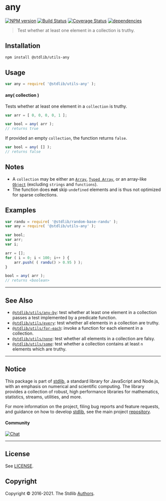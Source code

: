 <!--

@license Apache-2.0

Copyright (c) 2018 The Stdlib Authors.

Licensed under the Apache License, Version 2.0 (the "License");
you may not use this file except in compliance with the License.
You may obtain a copy of the License at

   http://www.apache.org/licenses/LICENSE-2.0

Unless required by applicable law or agreed to in writing, software
distributed under the License is distributed on an "AS IS" BASIS,
WITHOUT WARRANTIES OR CONDITIONS OF ANY KIND, either express or implied.
See the License for the specific language governing permissions and
limitations under the License.

-->

# any

[![NPM version][npm-image]][npm-url] [![Build Status][test-image]][test-url] [![Coverage Status][coverage-image]][coverage-url] [![dependencies][dependencies-image]][dependencies-url]

> Test whether at least one element in a collection is truthy.

<!-- Section to include introductory text. Make sure to keep an empty line after the intro `section` element and another before the `/section` close. -->

<section class="intro">

</section>

<!-- /.intro -->

<!-- Package usage documentation. -->

<section class="installation">

## Installation

```bash
npm install @stdlib/utils-any
```

</section>

<section class="usage">

## Usage

```javascript
var any = require( '@stdlib/utils-any' );
```

#### any( collection )

Tests whether at least one element in a `collection` is truthy.

```javascript
var arr = [ 0, 0, 0, 0, 1 ];

var bool = any( arr );
// returns true
```

If provided an empty `collection`, the function returns `false`.

```javascript
var bool = any( [] );
// returns false
```

</section>

<!-- /.usage -->

<!-- Package usage notes. Make sure to keep an empty line after the `section` element and another before the `/section` close. -->

<section class="notes">

## Notes

-   A `collection` may be either an [`Array`][mdn-array], [`Typed Array`][mdn-typed-array], or an array-like [`Object`][mdn-object] (excluding `strings` and `functions`).
-   The function does **not** skip `undefined` elements and is thus not optimized for sparse collections.

</section>

<!-- /.notes -->

<!-- Package usage examples. -->

<section class="examples">

## Examples

<!-- eslint no-undef: "error" -->

```javascript
var randu = require( '@stdlib/random-base-randu' );
var any = require( '@stdlib/utils-any' );

var bool;
var arr;
var i;

arr = [];
for ( i = 0; i < 100; i++ ) {
    arr.push( ( randu() > 0.95 ) );
}

bool = any( arr );
// returns <boolean>
```

</section>

<!-- /.examples -->

<!-- Section to include cited references. If references are included, add a horizontal rule *before* the section. Make sure to keep an empty line after the `section` element and another before the `/section` close. -->

<section class="references">

</section>

<!-- /.references -->

<!-- Section for related `stdlib` packages. Do not manually edit this section, as it is automatically populated. -->

<section class="related">

* * *

## See Also

-   [`@stdlib/utils/any-by`][@stdlib/utils/any-by]: test whether at least one element in a collection passes a test implemented by a predicate function.
-   [`@stdlib/utils/every`][@stdlib/utils/every]: test whether all elements in a collection are truthy.
-   [`@stdlib/utils/for-each`][@stdlib/utils/for-each]: invoke a function for each element in a collection.
-   [`@stdlib/utils/none`][@stdlib/utils/none]: test whether all elements in a collection are falsy.
-   [`@stdlib/utils/some`][@stdlib/utils/some]: test whether a collection contains at least `n` elements which are truthy.

</section>

<!-- /.related -->

<!-- Section for all links. Make sure to keep an empty line after the `section` element and another before the `/section` close. -->


<section class="main-repo" >

* * *

## Notice

This package is part of [stdlib][stdlib], a standard library for JavaScript and Node.js, with an emphasis on numerical and scientific computing. The library provides a collection of robust, high performance libraries for mathematics, statistics, streams, utilities, and more.

For more information on the project, filing bug reports and feature requests, and guidance on how to develop [stdlib][stdlib], see the main project [repository][stdlib].

#### Community

[![Chat][chat-image]][chat-url]

---

## License

See [LICENSE][stdlib-license].


## Copyright

Copyright &copy; 2016-2021. The Stdlib [Authors][stdlib-authors].

</section>

<!-- /.stdlib -->

<!-- Section for all links. Make sure to keep an empty line after the `section` element and another before the `/section` close. -->

<section class="links">

[npm-image]: http://img.shields.io/npm/v/@stdlib/utils-any.svg
[npm-url]: https://npmjs.org/package/@stdlib/utils-any

[test-image]: https://github.com/stdlib-js/utils-any/actions/workflows/test.yml/badge.svg
[test-url]: https://github.com/stdlib-js/utils-any/actions/workflows/test.yml

[coverage-image]: https://img.shields.io/codecov/c/github/stdlib-js/utils-any/main.svg
[coverage-url]: https://codecov.io/github/stdlib-js/utils-any?branch=main

[dependencies-image]: https://img.shields.io/david/stdlib-js/utils-any.svg
[dependencies-url]: https://david-dm.org/stdlib-js/utils-any/main

[chat-image]: https://img.shields.io/gitter/room/stdlib-js/stdlib.svg
[chat-url]: https://gitter.im/stdlib-js/stdlib/

[stdlib]: https://github.com/stdlib-js/stdlib

[stdlib-authors]: https://github.com/stdlib-js/stdlib/graphs/contributors

[stdlib-license]: https://raw.githubusercontent.com/stdlib-js/utils-any/main/LICENSE

[mdn-array]: https://developer.mozilla.org/en-US/docs/Web/JavaScript/Reference/Global_Objects/Array

[mdn-typed-array]: https://developer.mozilla.org/en-US/docs/Web/JavaScript/Reference/Global_Objects/TypedArray

[mdn-object]: https://developer.mozilla.org/en-US/docs/Web/JavaScript/Reference/Global_Objects/Object

<!-- <related-links> -->

[@stdlib/utils/any-by]: https://github.com/stdlib-js/utils-any-by

[@stdlib/utils/every]: https://github.com/stdlib-js/utils-every

[@stdlib/utils/for-each]: https://github.com/stdlib-js/utils-for-each

[@stdlib/utils/none]: https://github.com/stdlib-js/utils-none

[@stdlib/utils/some]: https://github.com/stdlib-js/utils-some

<!-- </related-links> -->

</section>

<!-- /.links -->
